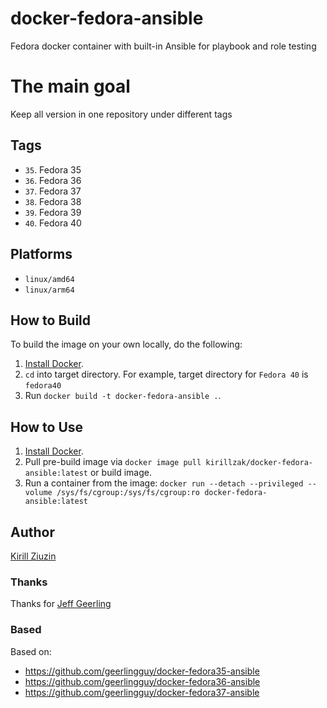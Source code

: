 # docker-fedora-ansible
Fedora docker container with built-in Ansible for playbook and role testing

# The main goal
Keep all version in one repository under different tags

## Tags
- `35`. Fedora 35
- `36`. Fedora 36
- `37`. Fedora 37
- `38`. Fedora 38
- `39`. Fedora 39
- `40`. Fedora 40

## Platforms
- `linux/amd64`
- `linux/arm64`

## How to Build

To build the image on your own locally, do the following:

  1. [Install Docker](https://docs.docker.com/engine/installation/).
  2. `cd` into target directory. For example, target directory for `Fedora 40` is `fedora40`
  3. Run `docker build -t docker-fedora-ansible .`.

  ## How to Use

  1. [Install Docker](https://docs.docker.com/engine/installation/).
  2. Pull pre-build image via `docker image pull kirillzak/docker-fedora-ansible:latest` or build image.
  3. Run a container from the image: `docker run --detach --privileged --volume /sys/fs/cgroup:/sys/fs/cgroup:ro docker-fedora-ansible:latest`

## Author

[Kirill Ziuzin](https://kirill-zak.ru/)

### Thanks
Thanks for [Jeff Geerling](https://github.com/geerlingguy)

### Based
Based on:
- https://github.com/geerlingguy/docker-fedora35-ansible
- https://github.com/geerlingguy/docker-fedora36-ansible
- https://github.com/geerlingguy/docker-fedora37-ansible
